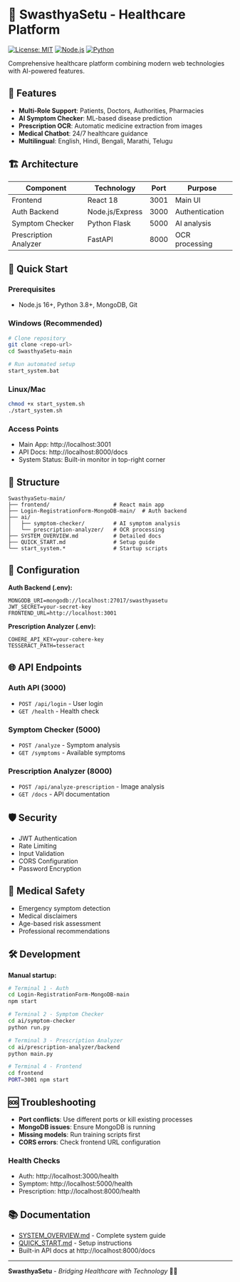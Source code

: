 # 🏥 SwasthyaSetu - Healthcare Platform

[![License: MIT](https://img.shields.io/badge/License-MIT-yellow.svg)](https://opensource.org/licenses/MIT)
[![Node.js](https://img.shields.io/badge/Node.js-16%2B-green)](https://nodejs.org/)
[![Python](https://img.shields.io/badge/Python-3.8%2B-blue)](https://python.org/)

Comprehensive healthcare platform combining modern web technologies with AI-powered features.

## 🌟 Features

- **Multi-Role Support**: Patients, Doctors, Authorities, Pharmacies
- **AI Symptom Checker**: ML-based disease prediction
- **Prescription OCR**: Automatic medicine extraction from images
- **Medical Chatbot**: 24/7 healthcare guidance
- **Multilingual**: English, Hindi, Bengali, Marathi, Telugu

## 🏗️ Architecture

| Component | Technology | Port | Purpose |
|-----------|------------|------|----------|
| Frontend | React 18 | 3001 | Main UI |
| Auth Backend | Node.js/Express | 3000 | Authentication |
| Symptom Checker | Python Flask | 5000 | AI analysis |
| Prescription Analyzer | FastAPI | 8000 | OCR processing |

## 🚀 Quick Start

### Prerequisites
- Node.js 16+, Python 3.8+, MongoDB, Git

### Windows (Recommended)
```bash
# Clone repository
git clone <repo-url>
cd SwasthyaSetu-main

# Run automated setup
start_system.bat
```

### Linux/Mac
```bash
chmod +x start_system.sh
./start_system.sh
```

### Access Points
- Main App: http://localhost:3001
- API Docs: http://localhost:8000/docs
- System Status: Built-in monitor in top-right corner

## 📁 Structure

```
SwasthyaSetu-main/
├── frontend/                    # React main app
├── Login-RegistrationForm-MongoDB-main/  # Auth backend
├── ai/
│   ├── symptom-checker/         # AI symptom analysis
│   └── prescription-analyzer/   # OCR processing
├── SYSTEM_OVERVIEW.md           # Detailed docs
├── QUICK_START.md               # Setup guide
└── start_system.*               # Startup scripts
```

## 🔧 Configuration

**Auth Backend (.env):**
```env
MONGODB_URI=mongodb://localhost:27017/swasthyasetu
JWT_SECRET=your-secret-key
FRONTEND_URL=http://localhost:3001
```

**Prescription Analyzer (.env):**
```env
COHERE_API_KEY=your-cohere-key
TESSERACT_PATH=tesseract
```

## 🌐 API Endpoints

### Auth API (3000)
- `POST /api/login` - User login
- `GET /health` - Health check

### Symptom Checker (5000)
- `POST /analyze` - Symptom analysis
- `GET /symptoms` - Available symptoms

### Prescription Analyzer (8000)
- `POST /api/analyze-prescription` - Image analysis
- `GET /docs` - API documentation

## 🛡️ Security

- JWT Authentication
- Rate Limiting
- Input Validation
- CORS Configuration
- Password Encryption

## 🏥 Medical Safety

- Emergency symptom detection
- Medical disclaimers
- Age-based risk assessment
- Professional recommendations

## 🛠️ Development

**Manual startup:**
```bash
# Terminal 1 - Auth
cd Login-RegistrationForm-MongoDB-main
npm start

# Terminal 2 - Symptom Checker
cd ai/symptom-checker
python run.py

# Terminal 3 - Prescription Analyzer
cd ai/prescription-analyzer/backend
python main.py

# Terminal 4 - Frontend
cd frontend
PORT=3001 npm start
```

## 🆘 Troubleshooting

- **Port conflicts**: Use different ports or kill existing processes
- **MongoDB issues**: Ensure MongoDB is running
- **Missing models**: Run training scripts first
- **CORS errors**: Check frontend URL configuration

### Health Checks
- Auth: http://localhost:3000/health
- Symptom: http://localhost:5000/health
- Prescription: http://localhost:8000/health

## 📚 Documentation

- [SYSTEM_OVERVIEW.md](SYSTEM_OVERVIEW.md) - Complete system guide
- [QUICK_START.md](QUICK_START.md) - Setup instructions
- Built-in API docs at http://localhost:8000/docs

---

**SwasthyaSetu** - *Bridging Healthcare with Technology* 🏥✨